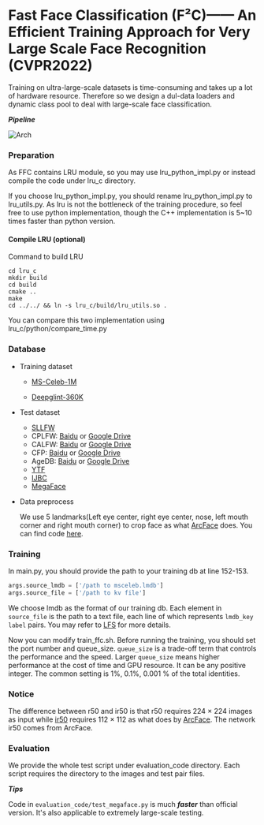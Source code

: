 # Fast Face Classification (F²C)—— An Efficient Training Approach for Very Large Scale Face Recognition (CVPR2022)

Training on ultra-large-scale datasets is time-consuming and takes up a lot of hardware resource. Therefore so we design a dul-data loaders and dynamic class pool to deal with large-scale face classification.

***Pipeline***

![Arch](source/pipeline.png)
### Preparation
As FFC contains LRU module, so you may use lru_python_impl.py or instead 
compile the code under lru_c directory. 

If you choose lru_python_impl.py, you should rename lru_python_impl.py to lru_utils.py.
As lru is not the bottleneck of the training procedure, so feel free to use python implementation, though
the C++ implementation is 5~10 times faster than python version.

#### Compile LRU (optional)
Command to build LRU
``` shell
cd lru_c
mkdir build
cd build
cmake ..
make
cd ../../ && ln -s lru_c/build/lru_utils.so .
```
You can compare this two implementation using lru_c/python/compare_time.py
### Database
* Training dataset

     * [MS-Celeb-1M](https://github.com/deepinsight/insightface/tree/master/challenges/iccv19-lfr)

     * [Deepglint-360K](https://github.com/deepinsight/insightface/tree/master/recognition/partial_fc#Glint360K)

* Test dataset
    * [SLLFW](http://whdeng.cn/SLLFW/pair_SLLFW.txt)
    * CPLFW: [Baidu](https://pan.baidu.com/s/1i6iHztN)  or [Google Drive](https://drive.google.com/file/d/1aInOZtuvKkiV-Gtitcv1-daZshL-8PAE/view?usp=sharing)
    * CALFW: [Baidu](http://pan.baidu.com/s/1ge6wFuV) or [Google Drive](https://drive.google.com/file/d/1_cYgy7VFCy6JqkR8EvOxCVS02jHN1ozm/view?usp=sharing)
    * CFP: [Baidu](https://pan.baidu.com/s/1lID0Oe9zE6RvlAdhtBlP1w) or [Google Drive](https://drive.google.com/file/d/13MPwlCqjiO6OqZWQkyHl0CjcJa4UEnEy/view?usp=sharing)
    * AgeDB: [Baidu](https://pan.baidu.com/s/1vf08K1C5CSF4w0YpF5KEww) or [Google Drive](https://drive.google.com/file/d/15el0xh5E6tSYJQ1KurAGgfggNjqg_t6d/view?usp=sharing)
    * [YTF](https://www.cs.tau.ac.il/~wolf/ytfaces/index.html#download)
    * [IJBC](https://nigos.nist.gov/facechallenges/data/IJBC/IJB-C_Protocols_update.tar.gz)
    * [MegaFace](http://megaface.cs.washington.edu/)
  
* Data preprocess

  We use 5 landmarks(Left eye center, right eye center, nose, left mouth corner and right mouth corner) to crop face as what [ArcFace](https://github.com/deepinsight/insightface) does. You can find code [here](https://github.com/JDAI-CV/FaceX-Zoo/blob/37c1e27c5833bf3bfc4dc4e68e2fa01380d6609b/face_sdk/core/image_cropper/arcface_cropper/FaceRecImageCropper.py#L95).

### Training
In main.py, you should provide the path to your training db at line 152-153.
```Python
args.source_lmdb = ['/path to msceleb.lmdb']
args.source_file = ['/path to kv file']
```

We choose lmdb as the format of our training db. Each element in ``source_file`` is the path to a text file, each line of which represents ```lmdb_key label``` pairs. 
You may refer to [LFS](https://github.com/tiandunx/loss_function_search) 
for more details.


Now you can modify train_ffc.sh. Before running the training, you should set the port number and queue_size.
``queue_size`` is a trade-off term that controls the performance and the speed. Larger ```queue_size``` means higher performance at the cost of time and GPU resource.
It can be any positive integer. The common setting is 1%, 0.1%, 0.001 % of the total identities.

### Notice
The difference between r50 and ir50 is that r50 requires 224 × 224 images as input while [ir50](https://github.com/deepinsight/insightface/tree/master/recognition/arcface_torch/backbones) requires 112 × 112 as what does by [ArcFace](https://github.com/deepinsight/insightface). The network ir50 comes from ArcFace. 
### Evaluation
We provide the whole test script under evaluation_code directory. Each script requires the directory to the images and test pair files. 

***__Tips__***

Code in ```evaluation_code/test_megaface.py``` is much ***faster*** than official version. It's also applicable to extremely large-scale testing.
